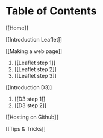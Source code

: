 # Table of Contents

[[Home]]

[[Introduction Leaflet]]

[[Making a web page]]

1. [[Leaflet step 1]]
1. [[Leaflet step 2]]
1. [[Leaflet step 3]]

[[Introduction D3]]

1. [[D3 step 1]]
1. [[D3 step 2]]

[[Hosting on Github]]

[[Tips & Tricks]]
